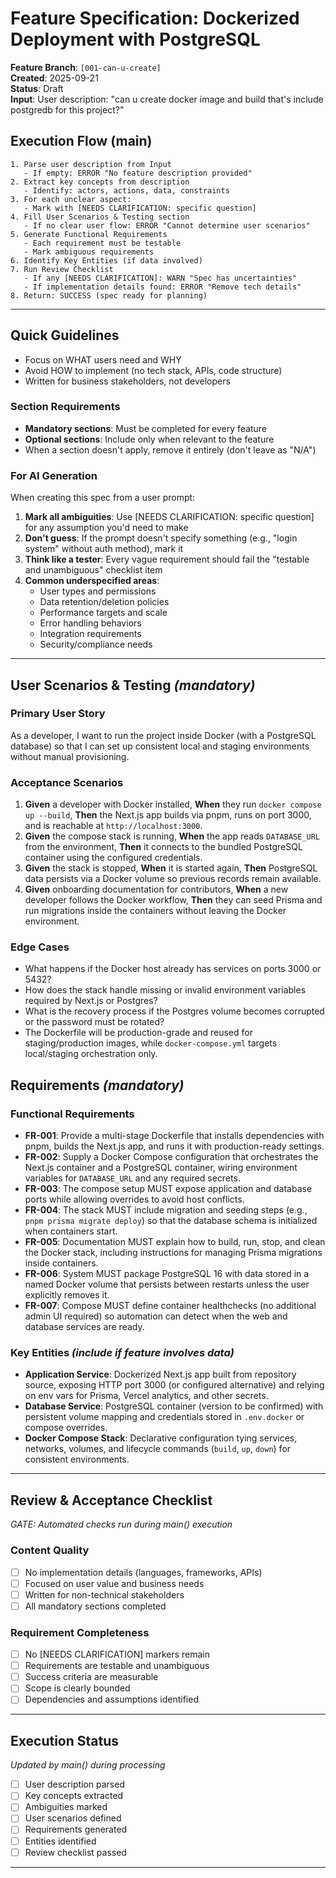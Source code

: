 # Feature Specification: Dockerized Deployment with PostgreSQL

**Feature Branch**: `[001-can-u-create]`  
**Created**: 2025-09-21  
**Status**: Draft  
**Input**: User description: "can u create docker image and build that's include postgredb for this project?"

## Execution Flow (main)
```
1. Parse user description from Input
   - If empty: ERROR "No feature description provided"
2. Extract key concepts from description
   - Identify: actors, actions, data, constraints
3. For each unclear aspect:
   - Mark with [NEEDS CLARIFICATION: specific question]
4. Fill User Scenarios & Testing section
   - If no clear user flow: ERROR "Cannot determine user scenarios"
5. Generate Functional Requirements
   - Each requirement must be testable
   - Mark ambiguous requirements
6. Identify Key Entities (if data involved)
7. Run Review Checklist
   - If any [NEEDS CLARIFICATION]: WARN "Spec has uncertainties"
   - If implementation details found: ERROR "Remove tech details"
8. Return: SUCCESS (spec ready for planning)
```

---

## Quick Guidelines
- Focus on WHAT users need and WHY
- Avoid HOW to implement (no tech stack, APIs, code structure)
- Written for business stakeholders, not developers

### Section Requirements
- **Mandatory sections**: Must be completed for every feature
- **Optional sections**: Include only when relevant to the feature
- When a section doesn't apply, remove it entirely (don't leave as "N/A")

### For AI Generation
When creating this spec from a user prompt:
1. **Mark all ambiguities**: Use [NEEDS CLARIFICATION: specific question] for any assumption you'd need to make
2. **Don't guess**: If the prompt doesn't specify something (e.g., "login system" without auth method), mark it
3. **Think like a tester**: Every vague requirement should fail the "testable and unambiguous" checklist item
4. **Common underspecified areas**:
   - User types and permissions
   - Data retention/deletion policies  
   - Performance targets and scale
   - Error handling behaviors
   - Integration requirements
   - Security/compliance needs

---

## User Scenarios & Testing *(mandatory)*

### Primary User Story
As a developer, I want to run the project inside Docker (with a PostgreSQL database) so that I can set up consistent local and staging environments without manual provisioning.

### Acceptance Scenarios
1. **Given** a developer with Docker installed, **When** they run `docker compose up --build`, **Then** the Next.js app builds via pnpm, runs on port 3000, and is reachable at `http://localhost:3000`.
2. **Given** the compose stack is running, **When** the app reads `DATABASE_URL` from the environment, **Then** it connects to the bundled PostgreSQL container using the configured credentials.
3. **Given** the stack is stopped, **When** it is started again, **Then** PostgreSQL data persists via a Docker volume so previous records remain available.
4. **Given** onboarding documentation for contributors, **When** a new developer follows the Docker workflow, **Then** they can seed Prisma and run migrations inside the containers without leaving the Docker environment.

### Edge Cases
- What happens if the Docker host already has services on ports 3000 or 5432?
- How does the stack handle missing or invalid environment variables required by Next.js or Postgres?
- What is the recovery process if the Postgres volume becomes corrupted or the password must be rotated?
- The Dockerfile will be production-grade and reused for staging/production images, while `docker-compose.yml` targets local/staging orchestration only.

## Requirements *(mandatory)*

### Functional Requirements
- **FR-001**: Provide a multi-stage Dockerfile that installs dependencies with pnpm, builds the Next.js app, and runs it with production-ready settings.
- **FR-002**: Supply a Docker Compose configuration that orchestrates the Next.js container and a PostgreSQL container, wiring environment variables for `DATABASE_URL` and any required secrets.
- **FR-003**: The compose setup MUST expose application and database ports while allowing overrides to avoid host conflicts.
- **FR-004**: The stack MUST include migration and seeding steps (e.g., `pnpm prisma migrate deploy`) so that the database schema is initialized when containers start.
- **FR-005**: Documentation MUST explain how to build, run, stop, and clean the Docker stack, including instructions for managing Prisma migrations inside containers.
- **FR-006**: System MUST package PostgreSQL 16 with data stored in a named Docker volume that persists between restarts unless the user explicitly removes it.
- **FR-007**: Compose MUST define container healthchecks (no additional admin UI required) so automation can detect when the web and database services are ready.

### Key Entities *(include if feature involves data)*
- **Application Service**: Dockerized Next.js app built from repository source, exposing HTTP port 3000 (or configured alternative) and relying on env vars for Prisma, Vercel analytics, and other secrets.
- **Database Service**: PostgreSQL container (version to be confirmed) with persistent volume mapping and credentials stored in `.env.docker` or compose overrides.
- **Docker Compose Stack**: Declarative configuration tying services, networks, volumes, and lifecycle commands (`build`, `up`, `down`) for consistent environments.

---

## Review & Acceptance Checklist
*GATE: Automated checks run during main() execution*

### Content Quality
- [ ] No implementation details (languages, frameworks, APIs)
- [ ] Focused on user value and business needs
- [ ] Written for non-technical stakeholders
- [ ] All mandatory sections completed

### Requirement Completeness
- [ ] No [NEEDS CLARIFICATION] markers remain
- [ ] Requirements are testable and unambiguous  
- [ ] Success criteria are measurable
- [ ] Scope is clearly bounded
- [ ] Dependencies and assumptions identified

---

## Execution Status
*Updated by main() during processing*

- [ ] User description parsed
- [ ] Key concepts extracted
- [ ] Ambiguities marked
- [ ] User scenarios defined
- [ ] Requirements generated
- [ ] Entities identified
- [ ] Review checklist passed

---

